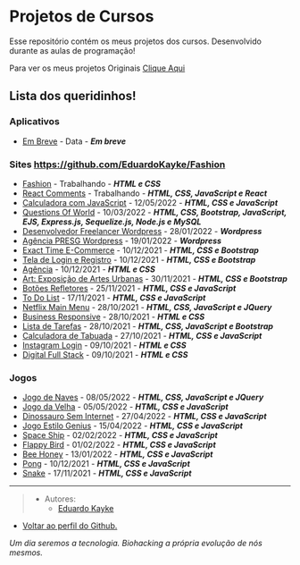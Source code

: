 # Projetos de Cursos
Esse repositório contém os meus projetos dos cursos. Desenvolvido durante as aulas de programação!

Para ver os meus projetos Originais [Clique Aqui](https://github.com/EduardoKayke/Projetos_Originais/blob/main/README.md)


## Lista dos queridinhos! 

### Aplicativos

- [Em Breve](#) - Data - _**Em breve**_

### Sites https://github.com/EduardoKayke/Fashion

- [Fashion](https://github.com/EduardoKayke/Fashion) - Trabalhando - _**HTML e CSS**_
- [React Comments](https://github.com/EduardoKayke/React_Comments) - Trabalhando - _**HTML, CSS, JavaScript e React**_
- [Calculadora com JavaScript](https://github.com/EduardoKayke/Calculadora_com_JavaScript) - 12/05/2022 - _**HTML, CSS e JavaScript**_
- [Questions Of World](https://github.com/EduardoKayke/QuestionsOfWorld) - 10/03/2022 - _**HTML, CSS, Bootstrap, JavaScript, EJS, Express.js, Sequelize.js, Node.js e MySQL**_
- [Desenvolvedor Freelancer Wordpress](https://github.com/EduardoKayke/Desenvolvedor_Freelancer) - 28/01/2022 - _**Wordpress**_
- [Agência PRESG Wordpress](https://github.com/EduardoKayke/Agencia_Presg) - 19/01/2022 - _**Wordpress**_
- [Exact Time E-Commerce](https://github.com/EduardoKayke/Exact_Time_E-Commerce) - 10/12/2021 - _**HTML, CSS e Bootstrap**_
- [Tela de Login e Registro](https://github.com/EduardoKayke/Tela_de_Login_e_Registro) - 10/12/2021 - _**HTML, CSS e Bootstrap**_
- [Agência](https://github.com/EduardoKayke/Agencia) - 10/12/2021 - _**HTML e CSS**_
- [Art: Exposição de Artes Urbanas](https://github.com/EduardoKayke/Art_Exposicao_de_Artes_Urbanas) - 30/11/2021 - _**HTML, CSS e Bootstrap**_
- [Botões Refletores](https://github.com/EduardoKayke/Botoes_Refletores) - 25/11/2021 - _**HTML, CSS e JavaScript**_
- [To Do List](https://github.com/EduardoKayke/Lista_de_Tarefa) - 17/11/2021 - _**HTML, CSS e JavaScript**_
- [Netflix Main Menu](https://github.com/EduardoKayke/Netflix_Main_Menu) - 28/10/2021 - _**HTML, CSS, JavaScript e JQuery**_
- [Business Responsive](https://github.com/EduardoKayke/Business) - 28/10/2021 - _**HTML e CSS**_
- [Lista de Tarefas](https://github.com/EduardoKayke/Lista_de_Tarefas) - 28/10/2021 - _**HTML, CSS, JavaScript e Bootstrap**_
- [Calculadora de Tabuada](https://github.com/EduardoKayke/Calculadora_de_Tabuada) - 27/10/2021 - _**HTML, CSS e JavaScript**_
- [Instagram Login](https://github.com/EduardoKayke/Instagram_Clone) - 09/10/2021 - _**HTML e CSS**_
- [Digital Full Stack](https://github.com/EduardoKayke/Digital_Full_Stack) - 09/10/2021 - _**HTML e CSS**_

### Jogos 

- [Jogo de Naves](https://github.com/EduardoKayke/Jogo_de_Naves) - 08/05/2022 - _**HTML, CSS, JavaScript e JQuery**_
- [Jogo da Velha](https://github.com/EduardoKayke/Jogo_da_Velha) - 05/05/2022 - _**HTML, CSS e JavaScript**_
- [Dinossauro Sem Internet](https://github.com/EduardoKayke/Dinossauro_Sem_Internet) - 27/04/2022 - _**HTML, CSS e JavaScript**_
- [Jogo Estilo Genius](https://github.com/EduardoKayke/Jogo_estilo_genius) - 15/04/2022 - _**HTML, CSS e JavaScript**_
- [Space Ship](https://github.com/EduardoKayke/Space_Ship_Game) - 02/02/2022 - _**HTML, CSS e JavaScript**_
- [Flappy Bird](https://github.com/EduardoKayke/Flappy_Bird_Game) - 01/02/2022 - _**HTML, CSS e JavaScript**_
- [Bee Honey](https://github.com/EduardoKayke/Bee_Honey_Game) - 13/01/2022 - _**HTML, CSS e JavaScript**_
- [Pong](https://github.com/EduardoKayke/Pong_Game) - 10/12/2021 - _**HTML, CSS e JavaScript**_
- [Snake](https://github.com/EduardoKayke/Snake_Game) - 17/11/2021 - _**HTML, CSS e JavaScript**_

---

> - Autores: 
>   - [Eduardo Kayke](https://github.com/EduardoKayke "Perfil do Eduardo")

- [Voltar ao perfil do Github.](https://github.com/EduardoKayke "Perfil do Eduardo") 

_Um dia seremos a tecnologia. Biohacking a própria evolução de nós mesmos._
